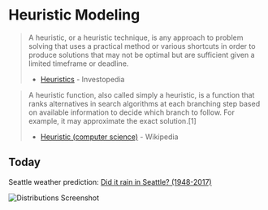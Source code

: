 # Heuristic Modeling

> A heuristic, or a heuristic technique, is any approach to problem solving that uses a practical method or various shortcuts in order to produce solutions that may not be optimal but are sufficient given a limited timeframe or deadline. 
> - [Heuristics](https://www.investopedia.com/terms/h/heuristics.asp#:~:text=A%20heuristic%2C%20or%20a%20heuristic,a%20limited%20timeframe%20or%20deadline.) - Investopedia

> A heuristic function, also called simply a heuristic, is a function that ranks alternatives in search algorithms at each branching step based on available information to decide which branch to follow. For example, it may approximate the exact solution.[1]
> - [Heuristic (computer science)](https://en.wikipedia.org/wiki/Heuristic_(computer_science)) - Wikipedia

## Today
Seattle weather prediction: [Did it rain in Seattle? (1948-2017)](https://www.kaggle.com/rtatman/did-it-rain-in-seattle-19482017)

![Distributions Screenshot](https://github.com/gumdropsteve/intro_to_machine_learning/blob/main/day_01/Screenshot%5B4%5D.png)
